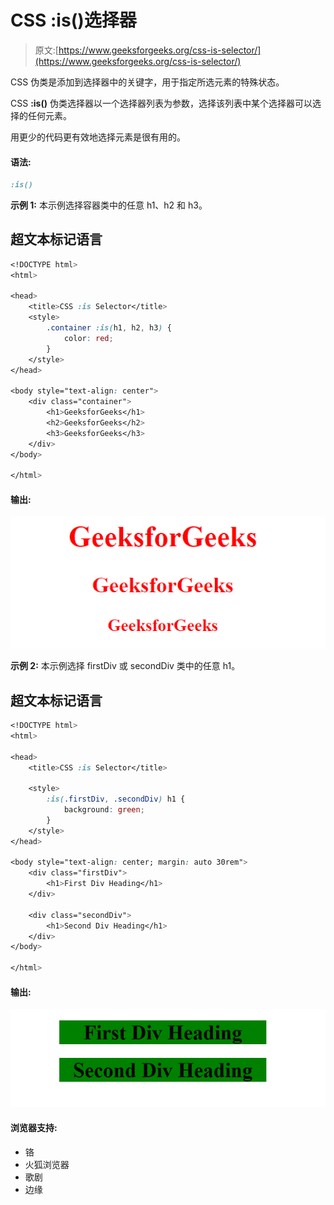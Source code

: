 # CSS :is()选择器

> 原文:[https://www.geeksforgeeks.org/css-is-selector/](https://www.geeksforgeeks.org/css-is-selector/)

CSS 伪类是添加到选择器中的关键字，用于指定所选元素的特殊状态。

CSS **:is()** 伪类选择器以一个选择器列表为参数，选择该列表中某个选择器可以选择的任何元素。

用更少的代码更有效地选择元素是很有用的。

#### 语法:

```css
:is()
```

**示例 1:** 本示例选择容器类中的任意 h1、h2 和 h3。

## 超文本标记语言

```css
<!DOCTYPE html>
<html>

<head>
    <title>CSS :is Selector</title>
    <style>
        .container :is(h1, h2, h3) {
            color: red;
        }
    </style>
</head>

<body style="text-align: center">
    <div class="container">
        <h1>GeeksforGeeks</h1>
        <h2>GeeksforGeeks</h2>
        <h3>GeeksforGeeks</h3>
    </div>
</body>

</html>
```

#### 输出:

![](img/963d3cfea801e5cf38aba4a9672bd5b4.png)

**示例 2:** 本示例选择 firstDiv 或 secondDiv 类中的任意 h1。

## 超文本标记语言

```css
<!DOCTYPE html>
<html>

<head>
    <title>CSS :is Selector</title>

    <style>
        :is(.firstDiv, .secondDiv) h1 {
            background: green;
        }
    </style>
</head>

<body style="text-align: center; margin: auto 30rem">
    <div class="firstDiv">
        <h1>First Div Heading</h1>
    </div>

    <div class="secondDiv">
        <h1>Second Div Heading</h1>
    </div>
</body>

</html>
```

#### 输出:

![](img/28c905d136a2c6adf8c77baaa9963812.png)

#### 浏览器支持:

*   铬
*   火狐浏览器
*   歌剧
*   边缘